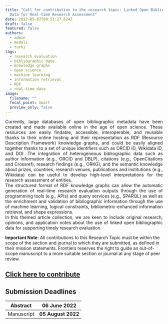 ```yaml
---
title: "Call for contribution to the research topic: Linked Open Bibliographic
  Data for Real-time Research Assessment"
date: 2022-05-07T09:53:27.624Z
draft: false
featured: false
authors:
  - admin
  - medali
  - turki
tags:
  - research evaluation
  - bibliographic data
  - knowledge graphs
  - open science
  - machine learning
  - information retrieval
  - RDF
  - real-time data
image:
  filename: ""
  focal_point: Smart
  preview_only: false
---
```

<div style="text-align: justify">
Currently, large databases of open bibliographic metadata have been created and made available online in the age of open science. These resources are easily findable, accessible, interoperable, and reusable thanks to their online hosting and their representation as RDF (Resource Description Framework) knowledge graphs, and could be easily aligned together thanks to a set of unique identifiers such as ORCID ID, Wikidata ID, and DOI. The integration of heterogeneous bibliographic data such as author information (e.g., ORCID and DBLP), citations (e.g., OpenCitations and Crossref), research findings (e.g., ORKG), and the semantic knowledge about prizes, countries, research venues, publications and institutions (e.g., Wikidata) can be useful to develop high-level interpretations for the research assessment of entities.</br>
The structured format of RDF knowledge graphs can allow the automatic generation of real-time research evaluation outputs through the use of programming tools (e.g., APIs) and query services (e.g., SPARQL) as well as the enrichment and validation of bibliographic information through the use of machine learning, logical constraints, bibliometric-enhanced information retrieval, and shape expressions.</br>
In this themed article collection, we are keen to include original research, opinions, and application notes about the use of linked open bibliographic data for supporting timely research evaluation.
</div>

**Important Note**: All contributions to this Research Topic must be within the scope of the section and journal to which they are submitted, as defined in their mission statements. Frontiers reserves the right to guide an out-of-scope manuscript to a more suitable section or journal at any stage of peer review.

## [Click here to contribute](https://www.frontiersin.org/research-topics/34449)

## Submission Deadlines

| Abstract   |  **06 June 2022**  |
| ---------- | ------------------ |
| Manuscript | **05 August 2022** |

<!--EndFragment-->